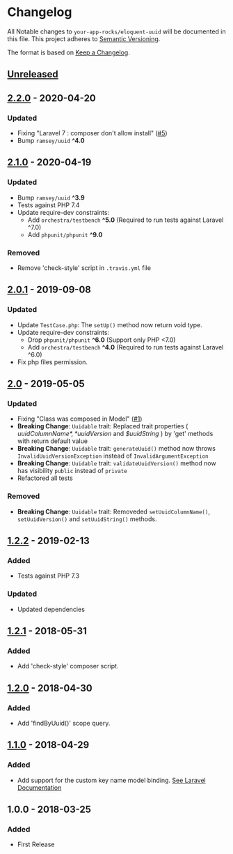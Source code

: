 # Changelog

All Notable changes to `your-app-rocks/eloquent-uuid` will be documented in this file. This project adheres to [Semantic Versioning](http://semver.org/).

The format is based on [Keep a Changelog](http://keepachangelog.com/).

## [Unreleased]

## [2.2.0] - 2020-04-20
### Updated

- Fixing "Laravel 7 : composer don't allow install" ([#5](https://github.com/YourAppRocks/eloquent-uuid/issues/5))
- Bump `ramsey/uuid` **^4.0**

## [2.1.0] - 2020-04-19
### Updated

- Bump `ramsey/uuid` **^3.9**
- Tests against PHP 7.4
- Update require-dev constraints:
    - Add `orchestra/testbench` **^5.0** (Required to run tests against Laravel ^7.0)
    - Add `phpunit/phpunit` **^9.0**

### Removed

- Remove 'check-style' script in `.travis.yml` file

## [2.0.1] - 2019-09-08
### Updated

- Update `TestCase.php`: The `setUp()` method now return void type.
- Update require-dev constraints:
    - Drop `phpunit/phpunit` **^6.0** (Support only PHP <7.0)
    - Add `orchestra/testbench` **^4.0** (Required to run tests against Laravel ^6.0)
- Fix php files permission.

## [2.0] - 2019-05-05
### Updated

- Fixing "Class was composed in Model" ([#1](https://github.com/YourAppRocks/eloquent-uuid/issues/1))
- **Breaking Change**: `Uuidable` trait: Replaced trait properties ( *$uuidColumnName*, *$uuidVersion* and *$uuidString* ) by 'get' methods with return default value
- **Breaking Change**: `Uuidable` trait: `generateUuid()` method now throws `InvalidUuidVersionException` instead of `InvalidArgumentException`
- **Breaking Change**: `Uuidable` trait: `validateUuidVersion()` method now has visibility `public` instead of `private`
- Refactored all tests

### Removed

- **Breaking Change**: `Uuidable` trait: Removeded `setUuidColumnName()`, `setUuidVersion()` and `setUuidString()` methods.


## [1.2.2] - 2019-02-13
### Added
- Tests against PHP 7.3

### Updated
- Updated dependencies

## [1.2.1] - 2018-05-31
### Added
- Add 'check-style' composer script.

## [1.2.0] - 2018-04-30
### Added
- Add 'findByUuid()' scope query.

## [1.1.0] - 2018-04-29
### Added
- Add support for the custom key name model binding.  [See Laravel Documentation](https://laravel.com/docs/5.7/routing#route-model-binding)

## 1.0.0 - 2018-03-25
### Added
- First Release

[Unreleased]: https://github.com/YourAppRocks/eloquent-uuid/compare/2.2.0...HEAD

[2.2.0]: https://github.com/YourAppRocks/eloquent-uuid/compare/2.2.0...2.1.0
[2.1.0]: https://github.com/YourAppRocks/eloquent-uuid/compare/2.1.0...2.0.1
[2.0.1]: https://github.com/YourAppRocks/eloquent-uuid/compare/2.0.1...2.0
[2.0]: https://github.com/YourAppRocks/eloquent-uuid/compare/1.2.2...2.0
[1.2.2]: https://github.com/YourAppRocks/eloquent-uuid/compare/1.2.1...1.2.2
[1.2.1]: https://github.com/YourAppRocks/eloquent-uuid/compare/1.2.0...1.2.1
[1.2.0]: https://github.com/YourAppRocks/eloquent-uuid/compare/1.1.0...1.2.0
[1.1.0]: https://github.com/YourAppRocks/eloquent-uuid/compare/1.0.0...1.1.0

